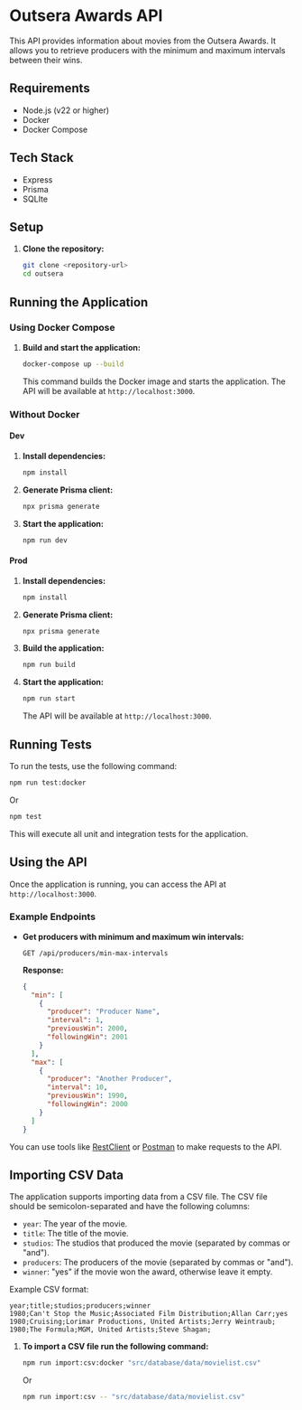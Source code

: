 # Outsera Awards API

This API provides information about movies from the Outsera Awards. It allows you to retrieve producers with the minimum and maximum intervals between their wins.

## Requirements

- Node.js (v22 or higher)
- Docker
- Docker Compose

## Tech Stack

- Express
- Prisma
- SQLIte

## Setup

1.  **Clone the repository:**

    ```bash
    git clone <repository-url>
    cd outsera
    ```

## Running the Application

### Using Docker Compose

1.  **Build and start the application:**

    ```bash
    docker-compose up --build
    ```

    This command builds the Docker image and starts the application. The API will be available at `http://localhost:3000`.

### Without Docker

#### Dev

1.  **Install dependencies:**

    ```bash
    npm install
    ```

2.  **Generate Prisma client:**

    ```bash
    npx prisma generate
    ```

3.  **Start the application:**

    ```bash
    npm run dev
    ```

#### Prod

1.  **Install dependencies:**

    ```bash
    npm install
    ```

2.  **Generate Prisma client:**

    ```bash
    npx prisma generate
    ```

3.  **Build the application:**

    ```bash
    npm run build
    ```

4.  **Start the application:**

    ```bash
    npm run start
    ```

    The API will be available at `http://localhost:3000`.

## Running Tests

To run the tests, use the following command:

```bash
npm run test:docker
```

Or

```bash
npm test
```

This will execute all unit and integration tests for the application.

## Using the API

Once the application is running, you can access the API at `http://localhost:3000`.

### Example Endpoints

- **Get producers with minimum and maximum win intervals:**

  ```
  GET /api/producers/min-max-intervals
  ```

  **Response:**

  ```json
  {
    "min": [
      {
        "producer": "Producer Name",
        "interval": 1,
        "previousWin": 2000,
        "followingWin": 2001
      }
    ],
    "max": [
      {
        "producer": "Another Producer",
        "interval": 10,
        "previousWin": 1990,
        "followingWin": 2000
      }
    ]
  }
  ```

You can use tools like [RestClient](https://github.com/Huachao/vscode-restclient/blob/master/README.md) or [Postman](https://www.postman.com/) to make requests to the API.

## Importing CSV Data

The application supports importing data from a CSV file. The CSV file should be semicolon-separated and have the following columns:

- `year`: The year of the movie.
- `title`: The title of the movie.
- `studios`: The studios that produced the movie (separated by commas or "and").
- `producers`: The producers of the movie (separated by commas or "and").
- `winner`: "yes" if the movie won the award, otherwise leave it empty.

Example CSV format:

```csv
year;title;studios;producers;winner
1980;Can't Stop the Music;Associated Film Distribution;Allan Carr;yes
1980;Cruising;Lorimar Productions, United Artists;Jerry Weintraub;
1980;The Formula;MGM, United Artists;Steve Shagan;
```

1.  **To import a CSV file run the following command:**

    ```bash
    npm run import:csv:docker "src/database/data/movielist.csv"
    ```

    Or

    ```bash
    npm run import:csv -- "src/database/data/movielist.csv"
    ```
